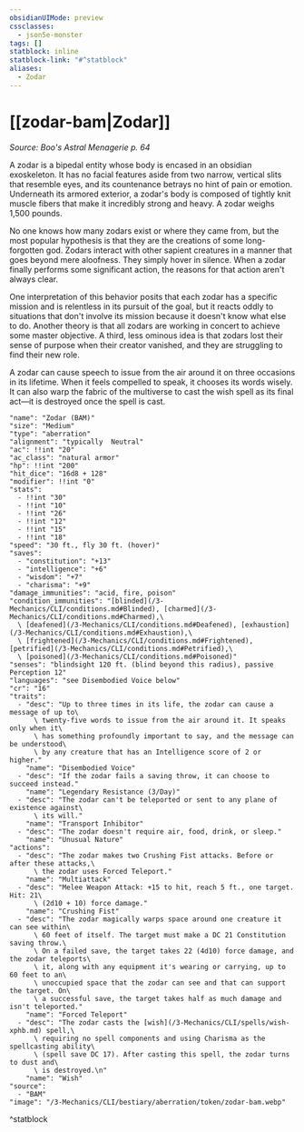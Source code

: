 ```yaml
---
obsidianUIMode: preview
cssclasses:
  - json5e-monster
tags: []
statblock: inline
statblock-link: "#^statblock"
aliases:
  - Zodar
---
```

# [[zodar-bam|Zodar]]
*Source: Boo's Astral Menagerie p. 64*  

A zodar is a bipedal entity whose body is encased in an obsidian exoskeleton. It has no facial features aside from two narrow, vertical slits that resemble eyes, and its countenance betrays no hint of pain or emotion. Underneath its armored exterior, a zodar's body is composed of tightly knit muscle fibers that make it incredibly strong and heavy. A zodar weighs 1,500 pounds.

No one knows how many zodars exist or where they came from, but the most popular hypothesis is that they are the creations of some long-forgotten god. Zodars interact with other sapient creatures in a manner that goes beyond mere aloofness. They simply hover in silence. When a zodar finally performs some significant action, the reasons for that action aren't always clear.

One interpretation of this behavior posits that each zodar has a specific mission and is relentless in its pursuit of the goal, but it reacts oddly to situations that don't involve its mission because it doesn't know what else to do. Another theory is that all zodars are working in concert to achieve some master objective. A third, less ominous idea is that zodars lost their sense of purpose when their creator vanished, and they are struggling to find their new role.

A zodar can cause speech to issue from the air around it on three occasions in its lifetime. When it feels compelled to speak, it chooses its words wisely. It can also warp the fabric of the multiverse to cast the wish spell as its final act—it is destroyed once the spell is cast.

```statblock
"name": "Zodar (BAM)"
"size": "Medium"
"type": "aberration"
"alignment": "typically  Neutral"
"ac": !!int "20"
"ac_class": "natural armor"
"hp": !!int "200"
"hit_dice": "16d8 + 128"
"modifier": !!int "0"
"stats":
  - !!int "30"
  - !!int "10"
  - !!int "26"
  - !!int "12"
  - !!int "15"
  - !!int "18"
"speed": "30 ft., fly 30 ft. (hover)"
"saves":
  - "constitution": "+13"
  - "intelligence": "+6"
  - "wisdom": "+7"
  - "charisma": "+9"
"damage_immunities": "acid, fire, poison"
"condition_immunities": "[blinded](/3-Mechanics/CLI/conditions.md#Blinded), [charmed](/3-Mechanics/CLI/conditions.md#Charmed),\
  \ [deafened](/3-Mechanics/CLI/conditions.md#Deafened), [exhaustion](/3-Mechanics/CLI/conditions.md#Exhaustion),\
  \ [frightened](/3-Mechanics/CLI/conditions.md#Frightened), [petrified](/3-Mechanics/CLI/conditions.md#Petrified),\
  \ [poisoned](/3-Mechanics/CLI/conditions.md#Poisoned)"
"senses": "blindsight 120 ft. (blind beyond this radius), passive Perception 12"
"languages": "see Disembodied Voice below"
"cr": "16"
"traits":
  - "desc": "Up to three times in its life, the zodar can cause a message of up to\
      \ twenty-five words to issue from the air around it. It speaks only when it\
      \ has something profoundly important to say, and the message can be understood\
      \ by any creature that has an Intelligence score of 2 or higher."
    "name": "Disembodied Voice"
  - "desc": "If the zodar fails a saving throw, it can choose to succeed instead."
    "name": "Legendary Resistance (3/Day)"
  - "desc": "The zodar can't be teleported or sent to any plane of existence against\
      \ its will."
    "name": "Transport Inhibitor"
  - "desc": "The zodar doesn't require air, food, drink, or sleep."
    "name": "Unusual Nature"
"actions":
  - "desc": "The zodar makes two Crushing Fist attacks. Before or after these attacks,\
      \ the zodar uses Forced Teleport."
    "name": "Multiattack"
  - "desc": "Melee Weapon Attack: +15 to hit, reach 5 ft., one target. Hit: 21\
      \ (2d10 + 10) force damage."
    "name": "Crushing Fist"
  - "desc": "The zodar magically warps space around one creature it can see within\
      \ 60 feet of itself. The target must make a DC 21 Constitution saving throw.\
      \ On a failed save, the target takes 22 (4d10) force damage, and the zodar teleports\
      \ it, along with any equipment it's wearing or carrying, up to 60 feet to an\
      \ unoccupied space that the zodar can see and that can support the target. On\
      \ a successful save, the target takes half as much damage and isn't teleported."
    "name": "Forced Teleport"
  - "desc": "The zodar casts the [wish](/3-Mechanics/CLI/spells/wish-xphb.md) spell,\
      \ requiring no spell components and using Charisma as the spellcasting ability\
      \ (spell save DC 17). After casting this spell, the zodar turns to dust and\
      \ is destroyed.\n"
    "name": "Wish"
"source":
  - "BAM"
"image": "/3-Mechanics/CLI/bestiary/aberration/token/zodar-bam.webp"
```
^statblock
